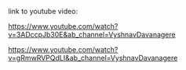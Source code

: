 link to youtube video:

https://www.youtube.com/watch?v=3ADccpJb30E&ab_channel=VyshnavDavanagere

https://www.youtube.com/watch?v=gRmwRVPQdLI&ab_channel=VyshnavDavanagere
